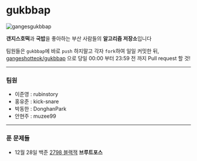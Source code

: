 
# gukbbap

![gangesgukbbap](https://i.ibb.co/f8hYZYM/Kakao-Talk-Photo-2020-12-11-19-17-04-removebg-preview.png)

**갠지스호떡**과 **국밥**을 좋아하는 부산 사람들의 **알고리즘 저장소**입니다

팀원들은 `gukbbap`에 바로 `push` 하지말고 각자 `fork`하여 일일 커밋한 뒤, [gangeshotteok/gukbbap](https://github.com/GANGESHOTTEOK/gukbbap) 으로 당일 00:00 부터 23:59 전 까지 Pull request 할 것!

---

### 팀원

- 이준영 : rubinstory
- 홍유준 : kick-snare
- 박동한 : DonghanPark
- 안현주 : muzee99

---

### 푼 문제들

- 12월 28일  백준 [2798 블랙잭](https://www.acmicpc.net/problem/2798) **브루트포스**